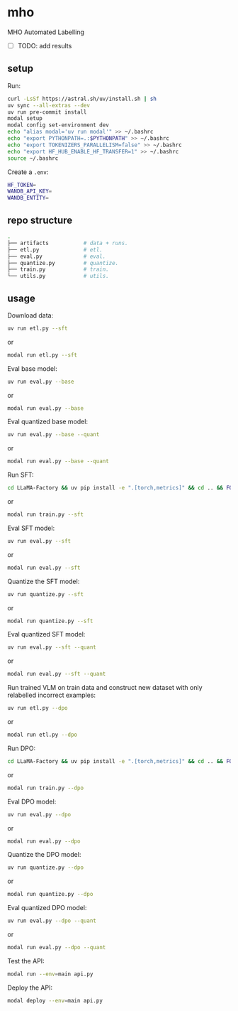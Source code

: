 # mho

MHO Automated Labelling

- [ ] TODO: add results

## setup

Run:

```bash
curl -LsSf https://astral.sh/uv/install.sh | sh
uv sync --all-extras --dev
uv run pre-commit install
modal setup
modal config set-environment dev
echo "alias modal='uv run modal'" >> ~/.bashrc
echo "export PYTHONPATH=.:$PYTHONPATH" >> ~/.bashrc
echo "export TOKENIZERS_PARALLELISM=false" >> ~/.bashrc
echo "export HF_HUB_ENABLE_HF_TRANSFER=1" >> ~/.bashrc
source ~/.bashrc
```

Create a `.env`:

```bash
HF_TOKEN=
WANDB_API_KEY=
WANDB_ENTITY=
```

## repo structure

```bash
.
├── artifacts           # data + runs.
├── etl.py              # etl.
├── eval.py             # eval.
├── quantize.py         # quantize.
├── train.py            # train.
└── utils.py            # utils.
```

## usage

Download data:

```bash
uv run etl.py --sft
```

or

```bash
modal run etl.py --sft
```

Eval base model:

```bash
uv run eval.py --base
```

or

```bash
modal run eval.py --base
```

Eval quantized base model:

```bash
uv run eval.py --base --quant
```

or

```bash
modal run eval.py --base --quant
```

Run SFT:

```bash
cd LLaMA-Factory && uv pip install -e ".[torch,metrics]" && cd .. && FORCE_TORCHRUN=1 uv run train.py --sft
```

or

```bash
modal run train.py --sft
```

Eval SFT model:

```bash
uv run eval.py --sft
```

or

```bash
modal run eval.py --sft
```

Quantize the SFT model:

```bash
uv run quantize.py --sft
```

or

```bash
modal run quantize.py --sft
```

Eval quantized SFT model:

```bash
uv run eval.py --sft --quant
```

or

```bash
modal run eval.py --sft --quant
```

Run trained VLM on train data and construct new dataset with only relabelled incorrect examples:

```bash
uv run etl.py --dpo
```

or

```bash
modal run etl.py --dpo
```

Run DPO:

```bash
cd LLaMA-Factory && uv pip install -e ".[torch,metrics]" && cd .. && FORCE_TORCHRUN=1 uv run train.py --dpo
```

or

```bash
modal run train.py --dpo
```

Eval DPO model:

```bash
uv run eval.py --dpo
```

or

```bash
modal run eval.py --dpo
```

Quantize the DPO model:

```bash
uv run quantize.py --dpo
```

or

```bash
modal run quantize.py --dpo
```

Eval quantized DPO model:

```bash
uv run eval.py --dpo --quant
```

or

```bash
modal run eval.py --dpo --quant
```

Test the API:

```bash
modal run --env=main api.py
```

Deploy the API:

```bash
modal deploy --env=main api.py
```

